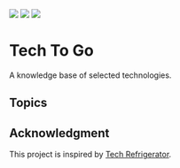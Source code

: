 <img src="https://img.shields.io/github/license/untypedjay/tech-to-go"/>
<img src="https://img.shields.io/github/repo-size/untypedjay/tech-to-go"/>
<img src="https://img.shields.io/github/last-commit/untypedjay/tech-to-go/main"/>

# Tech To Go
A knowledge base of selected technologies.

## Topics

## Acknowledgment
This project is inspired by [Tech Refrigerator](https://github.com/GimunLee/tech-refrigerator).
